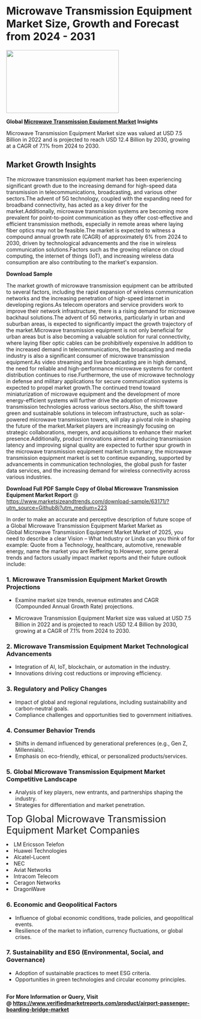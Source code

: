 <H1>Microwave Transmission Equipment Market Size, Growth and Forecast from 2024 - 2031</H1><img class="aligncenter size-medium wp-image-584254" src="https://thirdeyenews.in/wp-content/uploads/2024/09/Global-Market-Research-300x168.jpeg" alt="" width="300" height="168" /><p><strong>Global&nbsp;<a href="https://www.marketsizeandtrends.com/download-sample/63171/?utm_source=Github8j?utm_medium=223">Microwave Transmission Equipment Market</a> Insights</strong></p><p>Microwave Transmission Equipment Market size was valued at USD 7.5 Billion in 2022 and is projected to reach USD 12.4 Billion by 2030, growing at a CAGR of 7.1% from 2024 to 2030.</p><p><h2>Market Growth Insights</h2> <p>The microwave transmission equipment market has been experiencing significant growth due to the increasing demand for high-speed data transmission in telecommunications, broadcasting, and various other sectors.The advent of 5G technology, coupled with the expanding need for broadband connectivity, has acted as a key driver for the market.Additionally, microwave transmission systems are becoming more prevalent for point-to-point communication as they offer cost-effective and efficient transmission methods, especially in remote areas where laying fiber optics may not be feasible.The market is expected to witness a compound annual growth rate (CAGR) of approximately 6% from 2024 to 2030, driven by technological advancements and the rise in wireless communication solutions.Factors such as the growing reliance on cloud computing, the internet of things (IoT), and increasing wireless data consumption are also contributing to the market's expansion.</p> <p><strong>Download Sample</strong></p> <p>The market growth of microwave transmission equipment can be attributed to several factors, including the rapid expansion of wireless communication networks and the increasing penetration of high-speed internet in developing regions.As telecom operators and service providers work to improve their network infrastructure, there is a rising demand for microwave backhaul solutions.The advent of 5G networks, particularly in urban and suburban areas, is expected to significantly impact the growth trajectory of the market.Microwave transmission equipment is not only beneficial for urban areas but is also becoming a valuable solution for rural connectivity, where laying fiber optic cables can be prohibitively expensive.In addition to the increased demand in telecommunications, the broadcasting and media industry is also a significant consumer of microwave transmission equipment.As video streaming and live broadcasting are in high demand, the need for reliable and high-performance microwave systems for content distribution continues to rise.Furthermore, the use of microwave technology in defense and military applications for secure communication systems is expected to propel market growth.The continued trend toward miniaturization of microwave equipment and the development of more energy-efficient systems will further drive the adoption of microwave transmission technologies across various sectors.Also, the shift toward green and sustainable solutions in telecom infrastructure, such as solar-powered microwave transmission towers, will play a pivotal role in shaping the future of the market.Market players are increasingly focusing on strategic collaborations, mergers, and acquisitions to enhance their market presence.Additionally, product innovations aimed at reducing transmission latency and improving signal quality are expected to further spur growth in the microwave transmission equipment market.In summary, the microwave transmission equipment market is set to continue expanding, supported by advancements in communication technologies, the global push for faster data services, and the increasing demand for wireless connectivity across various industries.</p> <p><span class=""><strong>Download Full PDF Sample Copy of Global Microwave Transmission Equipment Market Report</strong> @ <a href="https://www.marketsizeandtrends.com/download-sample/63171/?utm_source=Github8j?utm_medium=223" target="_blank">https://www.marketsizeandtrends.com/download-sample/63171/?utm_source=Github8j?utm_medium=223</a></span></p><p>In order to make an accurate and perceptive description of future scope of a Global&nbsp;Microwave Transmission Equipment Market Market as Global&nbsp;Microwave Transmission Equipment Market Market of 2025, you need to describe a clear Vision &ndash; What Industry or Linda can you think of for example: Quote from a Technology, healthcare, automotive, renewable energy, name the market you are Reffering to.However, some general trends and factors usually impact market reports and their future outlook include:</p><h3>1.&nbsp;<strong>Microwave Transmission Equipment Market Growth Projections</strong></h3><ul><li>Examine market size trends, revenue estimates and CAGR (Compounded Annual Growth Rate) projections.</li><li><p>Microwave Transmission Equipment Market size was valued at USD 7.5 Billion in 2022 and is projected to reach USD 12.4 Billion by 2030, growing at a CAGR of 7.1% from 2024 to 2030.</p></li></ul><h3>2.&nbsp;<strong>Microwave Transmission Equipment Market Technological Advancements</strong></h3><ul><li>Integration of AI, IoT, blockchain, or automation in the industry.</li><li>Innovations driving cost reductions or improving efficiency.</li></ul><h3>3.&nbsp;<strong>Regulatory and Policy Changes</strong></h3><ul><li>Impact of global and regional regulations, including sustainability and carbon-neutral goals.</li><li>Compliance challenges and opportunities tied to government initiatives.</li></ul><h3>4.&nbsp;<strong>Consumer Behavior Trends</strong></h3><ul><li>Shifts in demand influenced by generational preferences (e.g., Gen Z, Millennials).</li><li>Emphasis on eco-friendly, ethical, or personalized products/services.</li></ul><h3>5.&nbsp;<strong>Global Microwave Transmission Equipment Market Competitive Landscape</strong></h3><ul><li>Analysis of key players, new entrants, and partnerships shaping the industry.</li><li>Strategies for differentiation and market penetration.</li></ul><p data-pm-slice="1 1 []"><span style="color: inherit; font-family: inherit; font-size: 25px;">Top Global Microwave Transmission Equipment Market Companies</span></p><div class="" data-test-id=""><p><li>LM Ericsson Telefon</li><li> Huawei Technologies</li><li> Alcatel-Lucent</li><li> NEC</li><li> Aviat Networks</li><li> Intracom Telecom</li><li> Ceragon Networks</li><li> DragonWave</li></p></div><h3>6.&nbsp;<strong>Economic and Geopolitical Factors</strong></h3><ul><li>Influence of global economic conditions, trade policies, and geopolitical events.</li><li>Resilience of the market to inflation, currency fluctuations, or global crises.</li></ul><h3>7.&nbsp;<strong>Sustainability and ESG (Environmental, Social, and Governance)</strong></h3><ul><li>Adoption of sustainable practices to meet ESG criteria.</li><li>Opportunities in green technologies and circular economy principles.</li></ul><h2><strong style="font-size: 14px;">For More Information or Query, Visit @&nbsp;</strong><a style="background-color: #ffffff; font-size: 14px;" href="https://www.marketsizeandtrends.com/report/microwave-transmission-equipment-market/" target="_blank">https://www.verifiedmarketreports.com/product/airport-passenger-boarding-bridge-market</a></h2>